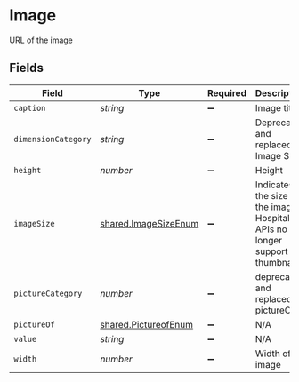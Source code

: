 # Image

URL of the image


## Fields

| Field                                                                         | Type                                                                          | Required                                                                      | Description                                                                   | Example                                                                       |
| ----------------------------------------------------------------------------- | ----------------------------------------------------------------------------- | ----------------------------------------------------------------------------- | ----------------------------------------------------------------------------- | ----------------------------------------------------------------------------- |
| `caption`                                                                     | *string*                                                                      | :heavy_minus_sign:                                                            | Image title                                                                   | Ticket                                                                        |
| `dimensionCategory`                                                           | *string*                                                                      | :heavy_minus_sign:                                                            | Deprecated and replaced by Image Size                                         |                                                                               |
| `height`                                                                      | *number*                                                                      | :heavy_minus_sign:                                                            | Height                                                                        | 43                                                                            |
| `imageSize`                                                                   | [shared.ImageSizeEnum](../../models/shared/imagesizeenum.md)                  | :heavy_minus_sign:                                                            | Indicates the size of the image. Hospitality APIs no longer support thumbnail |                                                                               |
| `pictureCategory`                                                             | *number*                                                                      | :heavy_minus_sign:                                                            | deprecated and replaced by pictureOf                                          | 5                                                                             |
| `pictureOf`                                                                   | [shared.PictureofEnum](../../models/shared/pictureofenum.md)                  | :heavy_minus_sign:                                                            | N/A                                                                           | Lobby                                                                         |
| `value`                                                                       | *string*                                                                      | :heavy_minus_sign:                                                            | N/A                                                                           |                                                                               |
| `width`                                                                       | *number*                                                                      | :heavy_minus_sign:                                                            | Width of image                                                                | 42                                                                            |
